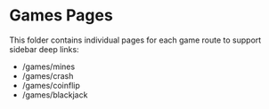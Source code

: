 # Games Pages

This folder contains individual pages for each game route to support sidebar deep links:
- /games/mines
- /games/crash
- /games/coinflip
- /games/blackjack
